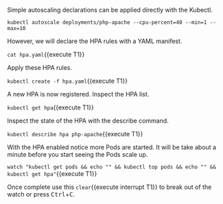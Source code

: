 Simple autoscaling declarations can be applied directly with the Kubectl.

`kubectl autoscale deployments/php-apache --cpu-percent=40 --min=1 --max=10`

However, we will declare the HPA rules with a YAML manifest.

`cat hpa.yaml`{{execute T1}}

Apply these HPA rules.

`kubectl create -f hpa.yaml`{{execute T1}}

A new HPA is now registered. Inspect the HPA list.

`kubectl get hpa`{{execute T1}}

Inspect the state of the HPA with the describe command.

`kubectl describe hpa php-apache`{{execute T1}}

With the HPA enabled notice more Pods are started. It will be take about a minute before you start seeing the Pods scale up.

`watch "kubectl get pods && echo "" && kubectl top pods && echo "" && kubectl get hpa"`{{execute T1}}

Once complete use this ```clear```{{execute interrupt T1}} to break out of the watch or press <kbd>Ctrl</kbd>+<kbd>C</kbd>.

